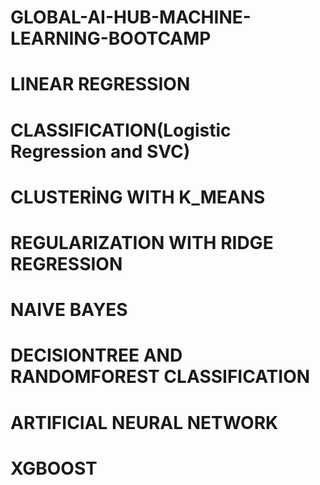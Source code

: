 # GLOBAL-AI-HUB-MACHINE-LEARNING-BOOTCAMP
# LINEAR REGRESSION
# CLASSIFICATION(Logistic Regression and SVC)
# CLUSTERİNG WITH K_MEANS
# REGULARIZATION WITH RIDGE REGRESSION
# NAIVE BAYES
# DECISIONTREE AND RANDOMFOREST CLASSIFICATION
# ARTIFICIAL NEURAL NETWORK
# XGBOOST
